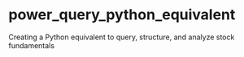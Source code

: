 # power_query_python_equivalent
Creating a Python equivalent to query, structure, and analyze stock fundamentals
